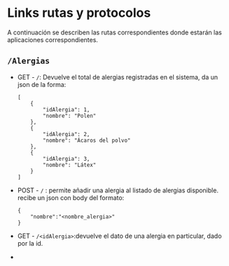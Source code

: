 # Links rutas y protocolos

A continuación se describen las rutas correspondientes donde estarán las aplicaciones correspondientes.

## `/Alergias`


- GET - `/`: Devuelve el total de alergias registradas en el sistema, da un json de la forma:
    ```
    [
        {
            "idAlergia": 1,
            "nombre": "Polen"
        },
        {
            "idAlergia": 2,
            "nombre": "Ácaros del polvo"
        },
        {
            "idAlergia": 3,
            "nombre": "Látex"
        }
    ]
    ```

- POST - `/` : permite añadir una alergia al listado de alergias disponible. recibe un json con body del formato:
    ``` 
    {
        "nombre":"<nombre_alergia>"
    }
    ```

- GET - `/<idAlergia>`:devuelve el dato de una alergia en particular, dado por la id.

- 